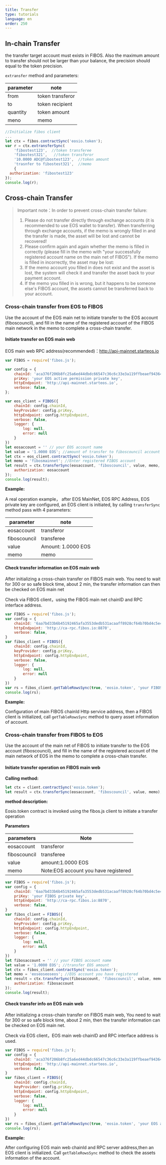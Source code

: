 ```yaml
---
title: Transfer
type: tutorials
language: en
order: 250
---
```


## In-chain Transfer

the transfer target account must exists in FIBOS. Also the maximum amount to transfer should not be larger than your balance, the precision should equal to the token precision.

`extransfer` method and parameters:

| parameter| note             |
| -------- | ---------------- |
| from     | token transferor |
| to       | token recipient  |
| quantity | token amount     |
| meno     | memo             |

```javascript
//Initialize fibos client
...
let ctx = fibos.contractSync('eosio.token');
var r = ctx.extransferSync(
    'fibostest123',  //token transferee
    'fibostest321',   //token transferor
    '10.0000 ADC@fibostest123',  //token amount
    'trasnfer to fibostest321',  //memo
    {
  authorization: 'fibostest123'
});
console.log(r);
```



## Cross-chain Transfer


>Important note：In order to prevent cross-chain transfer failure:
>1. Please do not transfer directly through exchange accounts (it is recommended to use EOS wallet to transfer). When transferring through exchange accounts, if the memo is wrongly filled in and the transfer is made, the asset will be lost and cannot be recovered!
>2. Please confirm again and again whether the memo is filled in correctly (please fill in the memo with "your successfully registered account name on the main net of FIBOS"). If the memo is filled in incorrectly, the asset may be lost:
>3. If the memo account you filled in does not exist and the asset is lost, the system will check it and transfer the asset back to your payment account.
>4. If the memo you filled in is wrong, but it happens to be someone else's FIBOS account, the assets cannot be transferred back to your account.

### Cross-chain transfer from EOS to FIBOS

Use the account of the EOS main net to initiate transfer to the EOS account (fiboscouncil), and fill in the name of the registered account of the FIBOS main network in the memo to complete a cross-chain transfer.

#### Initiate transfer on EOS main web

EOS main web RPC address(recommended)：http://api-mainnet.starteos.io

```javascript
var FIBOS = require('fibos.js');

var config = {
    chainId: 'aca376f206b8fc25a6ed44dbdc66547c36c6c33e3a119ffbeaef943642f0e906',
    priKey: 'your EOS active permission private key',
    httpEndpoint: 'http://api-mainnet.starteos.io',
    verbose: false,
};

var eos_client = FIBOS({
    chainId: config.chainId,
    keyProvider: config.priKey,
    httpEndpoint: config.httpEndpoint,
    verbose: false,
    logger: {
        log: null,
        error: null
    }
})
let eosaccount = '' // your EOS account name
let value = '1.0000 EOS'; //amount of transfer to fiboscouncil account
let ctx = eos_client.contractSync('eosio.token');
let memo = 'fibosmainnet'; //Enter registered FIBOS account
let result = ctx.transferSync(eosaccount, 'fiboscouncil', value, memo, {
    authorization: eosaccount
});
console.log(result);
```

**Example:**

A real operation example， after EOS MainNet, EOS RPC Address, EOS private key are configured, an EOS client is initiated, by calling `transferSync` method pass with 4 parameters: 

| parameter      | note                     |
| -------------- | ------------------------ |
| eosaccount     | transferor               |
| fiboscouncil   | transferee               |
| value          | Amount: 1.0000 EOS       |
| memo           | memo                     |

#### Check transfer information on EOS main web

After initializing a cross-chain transfer on FIBOS main web. You need to wait for 300 or so safe block time, about 2 min, the transfer information can then be checked on EOS main net 

Check via FIBOS client，using the FIBOS main net chainID and RPC interface address.

```javascript
var FIBOS = require('fibos.js');
var config = {
    chainId: '6aa7bd33b6b45192465afa3553dedb531acaaff8928cf64b70bd4c5e49b7ec6a',
    httpEndpoint: 'http://ca-rpc.fibos.io:8870',
    verbose: false,
}
var fibos_client = FIBOS({
    chainId: config.chainId,
    keyProvider: config.priKey,
    httpEndpoint: config.httpEndpoint,
    verbose: false,
    logger: {
        log: null,
        error: null
    }
})
var rs = fibos_client.getTableRowsSync(true, 'eosio.token', 'your FIBOS account name', 'accounts');
console.log(rs);
```

**Example:**

Configuration of main FIBOS chainId Http service address, then a FIBOS client is initialized, call ` getTableRowsSync ` method to query asset information of account.

### Cross-chain transfer from FIBOS to EOS

Use the account of the main net of FIBOS to initiate transfer to the EOS account (fiboscouncil), and fill in the name of the registered account of the main network of EOS in the memo to complete a cross-chain transfer.

#### Initiate transfer operation on FIBOS main web

**Calling method:**

```javascript
let ctx = client.contractSync('eosio.token');
let result = ctx.transferSync(eosaccount, 'fiboscouncil', value, memo);
```

**method description:**

Eosio.token contract is invoked using the fibos.js client to initiate a transfer operation

**Parameters**

| parameters     | Note                                 |
| -------------- | ------------------------------------ |
| eosaccount     | transferor                           |
| fiboscouncil   | transferee                           |
| value          | amount:1.0000 EOS                    |
| memo           | Note:EOS account you have registered |


```javascript
var FIBOS = require('fibos.js');
var config = {
    chainId: '6aa7bd33b6b45192465afa3553dedb531acaaff8928cf64b70bd4c5e49b7ec6a',
    priKey: 'your FIBOS private key',
    httpEndpoint: 'http://ca-rpc.fibos.io:8870',
    verbose: false,
}
var fibos_client = FIBOS({
    chainId: config.chainId,
    keyProvider: config.priKey,
    httpEndpoint: config.httpEndpoint,
    verbose: false,
    logger: {
        log: null,
        error: null
    }
})
let fibosaccount = '' // your FIBOS account name
let value = '1.0000 EOS'; //transfer EOS amount
let ctx = fibos_client.contractSync('eosio.token');
let memo = 'eoseoseoseos'; //EOS account you have registered
let result = ctx.transferSync(fibosaccount, 'fiboscouncil', value, memo, {
    authorization: fibosaccount
});
console.log(result);
```

#### Check transfer info on EOS main web

After initializing a cross-chain transfer on FIBOS main web, You need to wait for 300 or so safe block time, about 2 min, then the transfer information can be checked on EOS main net. 

Check via EOS client，EOS main web chainID and RPC interface address is used.

```javascript
var FIBOS = require('fibos.js');
var config = {
    chainId: 'aca376f206b8fc25a6ed44dbdc66547c36c6c33e3a119ffbeaef943642f0e906',
    httpEndpoint: 'http://api-mainnet.starteos.io',
    verbose: false,
}
var fibos_client = FIBOS({
    chainId: config.chainId,
    keyProvider: config.priKey,
    httpEndpoint: config.httpEndpoint,
    verbose: false,
    logger: {
        log: null,
        error: null
    }
})
var rs = fibos_client.getTableRowsSync(true, 'eosio.token', 'your EOS account name', 'accounts');
console.log(rs);
```


**Example:**

After configuring EOS main web chainId and RPC server address,then an EOS client is initialized. Call `getTableRowsSync` method to check the assets information of the account.
